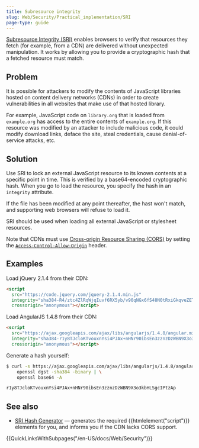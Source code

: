 ```yaml
---
title: Subresource integrity
slug: Web/Security/Practical_implementation/SRI
page-type: guide
---
```


[Subresource Integrity (SRI)](/en-US/docs/Web/Security/Subresource_Integrity) enables browsers to verify that resources they fetch (for example, from a CDN) are delivered without unexpected manipulation. It works by allowing you to provide a cryptographic hash that a fetched resource must match.

## Problem

It is possible for attackers to modify the contents of JavaScript libraries hosted on content delivery networks (CDNs) in order to create vulnerabilities in all websites that make use of that hosted library.

For example, JavaScript code on `library.org` that is loaded from `example.org` has access to the entire contents of `example.org`. If this resource was modified by an attacker to include malicious code, it could modify download links, deface the site, steal credentials, cause denial-of-service attacks, etc.

## Solution

Use SRI to lock an external JavaScript resource to its known contents at a specific point in time. This is verified by a base64-encoded cryptographic hash. When you go to load the resource, you specify the hash in an `integrity` attribute.

If the file has been modified at any point thereafter, the hast won't match, and supporting web browsers will refuse to load it.

SRI should be used when loading all external JavaScript or stylesheet resources.

Note that CDNs must use [Cross-origin Resource Sharing (CORS)](/en-US/docs/Web/Security/Practical_implementation/CORS) by setting the [`Access-Control-Allow-Origin`](/en-US/docs/Web/HTTP/Headers/Access-Control-Allow-Origin) header.

## Examples

Load jQuery 2.1.4 from their CDN:

```html
<script
  src="https://code.jquery.com/jquery-2.1.4.min.js"
  integrity="sha384-R4/ztc4ZlRqWjqIuvf6RX5yb/v90qNGx6fS48N0tRxiGkqveZETq72KgDVJCp2TC"
  crossorigin="anonymous"></script>
```

Load AngularJS 1.4.8 from their CDN:

```html
<script
  src="https://ajax.googleapis.com/ajax/libs/angularjs/1.4.8/angular.min.js"
  integrity="sha384-r1y8TJcloKTvouxnYsi4PJAx+nHNr90ibsEn3zznzDzWBN9X3o3kbHLSgcIPtzAp"
  crossorigin="anonymous"></script>
```

Generate a hash yourself:

```bash
$ curl -s https://ajax.googleapis.com/ajax/libs/angularjs/1.4.8/angular.min.js | \
    openssl dgst -sha384 -binary | \
    openssl base64 -A

r1y8TJcloKTvouxnYsi4PJAx+nHNr90ibsEn3zznzDzWBN9X3o3kbHLSgcIPtzAp
```

## See also

- [SRI Hash Generator](https://www.srihash.org/) — generates the required {{htmlelement("script")}} elements for you, and informs you if the CDN lacks CORS support.

{{QuickLinksWithSubpages("/en-US/docs/Web/Security")}}
